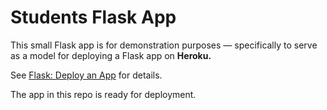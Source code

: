 # Students Flask App

This small Flask app is for demonstration purposes &mdash; specifically to serve as a model for deploying a Flask app on **Heroku.**

See [Flask: Deploy an App](https://python-adv-web-apps.readthedocs.io/en/latest/flask_deploy.html) for details.

The app in this repo is ready for deployment.
